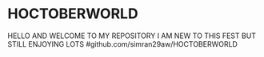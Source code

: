 # HOCTOBERWORLD
HELLO AND WELCOME TO MY REPOSITORY
I AM NEW TO THIS FEST BUT STILL ENJOYING LOTS
#github.com/simran29aw/HOCTOBERWORLD

